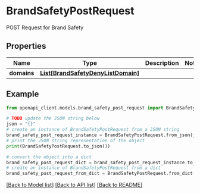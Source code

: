 # BrandSafetyPostRequest

POST Request for Brand Safety

## Properties

Name | Type | Description | Notes
------------ | ------------- | ------------- | -------------
**domains** | [**List[BrandSafetyDenyListDomain]**](BrandSafetyDenyListDomain.md) |  | 

## Example

```python
from openapi_client.models.brand_safety_post_request import BrandSafetyPostRequest

# TODO update the JSON string below
json = "{}"
# create an instance of BrandSafetyPostRequest from a JSON string
brand_safety_post_request_instance = BrandSafetyPostRequest.from_json(json)
# print the JSON string representation of the object
print(BrandSafetyPostRequest.to_json())

# convert the object into a dict
brand_safety_post_request_dict = brand_safety_post_request_instance.to_dict()
# create an instance of BrandSafetyPostRequest from a dict
brand_safety_post_request_from_dict = BrandSafetyPostRequest.from_dict(brand_safety_post_request_dict)
```
[[Back to Model list]](../README.md#documentation-for-models) [[Back to API list]](../README.md#documentation-for-api-endpoints) [[Back to README]](../README.md)


